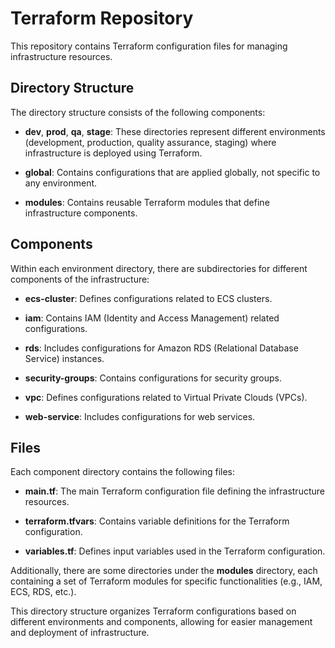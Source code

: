 # Terraform Repository

This repository contains Terraform configuration files for managing infrastructure resources.


## Directory Structure

The directory structure consists of the following components:

- **dev**, **prod**, **qa**, **stage**: These directories represent different environments (development, production, quality assurance, staging) where infrastructure is deployed using Terraform.

- **global**: Contains configurations that are applied globally, not specific to any environment.

- **modules**: Contains reusable Terraform modules that define infrastructure components.

## Components

Within each environment directory, there are subdirectories for different components of the infrastructure:

- **ecs-cluster**: Defines configurations related to ECS clusters.

- **iam**: Contains IAM (Identity and Access Management) related configurations.

- **rds**: Includes configurations for Amazon RDS (Relational Database Service) instances.

- **security-groups**: Contains configurations for security groups.

- **vpc**: Defines configurations related to Virtual Private Clouds (VPCs).

- **web-service**: Includes configurations for web services.

## Files

Each component directory contains the following files:

- **main.tf**: The main Terraform configuration file defining the infrastructure resources.

- **terraform.tfvars**: Contains variable definitions for the Terraform configuration.

- **variables.tf**: Defines input variables used in the Terraform configuration.

Additionally, there are some directories under the **modules** directory, each containing a set of Terraform modules for specific functionalities (e.g., IAM, ECS, RDS, etc.).

This directory structure organizes Terraform configurations based on different environments and components, allowing for easier management and deployment of infrastructure.